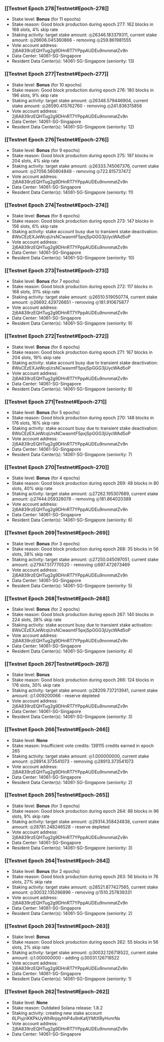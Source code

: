 ### [[Testnet Epoch 278|Testnet#Epoch-278]]
* Stake level: **Bonus** (for 11 epochs)
* Stake reason: Good block production during epoch 277: 162 blocks in 168 slots, 4% skip rate
* Staking activity: target stake amount: ◎26346.183379311, current stake amount: ◎26606.045360866 - removing ◎259.861981555
* Vote account address: 2j6A839rzEQHTug2g9DHnRT7YPppAUDEu9nvnmatZv9n
* Data Center: 14061-SG-Singapore
* Resident Data Center(s): 14061-SG-Singapore (seniority: 13)
### [[Testnet Epoch 277|Testnet#Epoch-277]]
* Stake level: **Bonus** (for 10 epochs)
* Stake reason: Good block production during epoch 276: 180 blocks in 196 slots, 9% skip rate
* Staking activity: target stake amount: ◎26348.579446904, current stake amount: ◎26590.415762760 - removing ◎241.836315856
* Vote account address: 2j6A839rzEQHTug2g9DHnRT7YPppAUDEu9nvnmatZv9n
* Data Center: 14061-SG-Singapore
* Resident Data Center(s): 14061-SG-Singapore (seniority: 12)
### [[Testnet Epoch 276|Testnet#Epoch-276]]
* Stake level: **Bonus** (for 9 epochs)
* Stake reason: Good block production during epoch 275: 197 blocks in 204 slots, 4% skip rate
* Staking activity: target stake amount: ◎26333.745067376, current stake amount: ◎27056.560804848 - removing ◎722.815737472
* Vote account address: 2j6A839rzEQHTug2g9DHnRT7YPppAUDEu9nvnmatZv9n
* Data Center: 14061-SG-Singapore
* Resident Data Center(s): 14061-SG-Singapore (seniority: 11)
### [[Testnet Epoch 274|Testnet#Epoch-274]]
* Stake level: **Bonus** (for 8 epochs)
* Stake reason: Good block production during epoch 273: 147 blocks in 156 slots, 6% skip rate
* Staking activity: stake account busy due to transient stake deactivation: 8WsCEzEXJeWcqUrsNCwasmtF5pxjSpGGG3jUycWAd5oP
* Vote account address: 2j6A839rzEQHTug2g9DHnRT7YPppAUDEu9nvnmatZv9n
* Data Center: 14061-SG-Singapore
* Resident Data Center(s): 14061-SG-Singapore (seniority: 10)
### [[Testnet Epoch 273|Testnet#Epoch-273]]
* Stake level: **Bonus** (for 7 epochs)
* Stake reason: Good block production during epoch 272: 117 blocks in 168 slots, 31% skip rate
* Staking activity: target stake amount: ◎26510.519050774, current stake amount: ◎26692.429726651 - removing ◎181.910675877
* Vote account address: 2j6A839rzEQHTug2g9DHnRT7YPppAUDEu9nvnmatZv9n
* Data Center: 14061-SG-Singapore
* Resident Data Center(s): 14061-SG-Singapore (seniority: 9)
### [[Testnet Epoch 272|Testnet#Epoch-272]]
* Stake level: **Bonus** (for 6 epochs)
* Stake reason: Good block production during epoch 271: 167 blocks in 204 slots, 19% skip rate
* Staking activity: stake account busy due to transient stake deactivation: 8WsCEzEXJeWcqUrsNCwasmtF5pxjSpGGG3jUycWAd5oP
* Vote account address: 2j6A839rzEQHTug2g9DHnRT7YPppAUDEu9nvnmatZv9n
* Data Center: 14061-SG-Singapore
* Resident Data Center(s): 14061-SG-Singapore (seniority: 8)
### [[Testnet Epoch 271|Testnet#Epoch-271]]
* Stake level: **Bonus** (for 5 epochs)
* Stake reason: Good block production during epoch 270: 148 blocks in 176 slots, 16% skip rate
* Staking activity: stake account busy due to transient stake deactivation: 8WsCEzEXJeWcqUrsNCwasmtF5pxjSpGGG3jUycWAd5oP
* Vote account address: 2j6A839rzEQHTug2g9DHnRT7YPppAUDEu9nvnmatZv9n
* Data Center: 14061-SG-Singapore
* Resident Data Center(s): 14061-SG-Singapore (seniority: 7)
### [[Testnet Epoch 270|Testnet#Epoch-270]]
* Stake level: **Bonus** (for 4 epochs)
* Stake reason: Good block production during epoch 269: 48 blocks in 80 slots, 40% skip rate
* Staking activity: target stake amount: ◎27262.195307689, current stake amount: ◎27444.059328078 - removing ◎181.864020389
* Vote account address: 2j6A839rzEQHTug2g9DHnRT7YPppAUDEu9nvnmatZv9n
* Data Center: 14061-SG-Singapore
* Resident Data Center(s): 14061-SG-Singapore (seniority: 6)
### [[Testnet Epoch 269|Testnet#Epoch-269]]
* Stake level: **Bonus** (for 3 epochs)
* Stake reason: Good block production during epoch 268: 35 blocks in 56 slots, 38% skip rate
* Staking activity: target stake amount: ◎27250.045097051, current stake amount: ◎27947.517770520 - removing ◎697.472673469
* Vote account address: 2j6A839rzEQHTug2g9DHnRT7YPppAUDEu9nvnmatZv9n
* Data Center: 14061-SG-Singapore
* Resident Data Center(s): 14061-SG-Singapore (seniority: 5)
### [[Testnet Epoch 268|Testnet#Epoch-268]]
* Stake level: **Bonus** (for 2 epochs)
* Stake reason: Good block production during epoch 267: 140 blocks in 224 slots, 38% skip rate
* Staking activity: stake account busy due to transient stake activation: 8WsCEzEXJeWcqUrsNCwasmtF5pxjSpGGG3jUycWAd5oP
* Vote account address: 2j6A839rzEQHTug2g9DHnRT7YPppAUDEu9nvnmatZv9n
* Data Center: 14061-SG-Singapore
* Resident Data Center(s): 14061-SG-Singapore (seniority: 4)
### [[Testnet Epoch 267|Testnet#Epoch-267]]
* Stake level: **Bonus**
* Stake reason: Good block production during epoch 266: 124 blocks in 176 slots, 30% skip rate
* Staking activity: target stake amount: ◎28209.737213941, current stake amount: ◎1.009200066 - reserve depleted
* Vote account address: 2j6A839rzEQHTug2g9DHnRT7YPppAUDEu9nvnmatZv9n
* Data Center: 14061-SG-Singapore
* Resident Data Center(s): 14061-SG-Singapore (seniority: 3)
### [[Testnet Epoch 266|Testnet#Epoch-266]]
* Stake level: **None**
* Stake reason: Insufficient vote credits: 139115 credits earned in epoch 265
* Staking activity: target stake amount: ◎1.000000000, current stake amount: ◎28914.373541073 - removing ◎28913.373541073
* Vote account address: 2j6A839rzEQHTug2g9DHnRT7YPppAUDEu9nvnmatZv9n
* Data Center: 14061-SG-Singapore
* Resident Data Center(s): 14061-SG-Singapore (seniority: 2)
### [[Testnet Epoch 265|Testnet#Epoch-265]]
* Stake level: **Bonus** (for 3 epochs)
* Stake reason: Good block production during epoch 264: 88 blocks in 96 slots, 9% skip rate
* Staking activity: target stake amount: ◎29314.358424838, current stake amount: ◎28781.248246528 - reserve depleted
* Vote account address: 2j6A839rzEQHTug2g9DHnRT7YPppAUDEu9nvnmatZv9n
* Data Center: 14061-SG-Singapore
* Resident Data Center(s): 14061-SG-Singapore (seniority: 3)
### [[Testnet Epoch 264|Testnet#Epoch-264]]
* Stake level: **Bonus** (for 2 epochs)
* Stake reason: Good block production during epoch 263: 56 blocks in 76 slots, 27% skip rate
* Staking activity: target stake amount: ◎28521.877427565, current stake amount: ◎30032.135266896 - removing ◎1510.257839331
* Vote account address: 2j6A839rzEQHTug2g9DHnRT7YPppAUDEu9nvnmatZv9n
* Data Center: 14061-SG-Singapore
* Resident Data Center(s): 14061-SG-Singapore (seniority: 2)
### [[Testnet Epoch 263|Testnet#Epoch-263]]
* Stake level: **Bonus**
* Stake reason: Good block production during epoch 262: 55 blocks in 56 slots, 2% skip rate
* Staking activity: target stake amount: ◎30032.126718522, current stake amount: ◎1.000000000 - adding ◎30031.126718522
* Vote account address: 2j6A839rzEQHTug2g9DHnRT7YPppAUDEu9nvnmatZv9n
* Data Center: 14061-SG-Singapore
* Resident Data Center(s): 14061-SG-Singapore (seniority: 1)
### [[Testnet Epoch 262|Testnet#Epoch-262]]
* Stake level: **None**
* Stake reason: Outdated Solana release: 1.8.2
* Staking activity: creating new stake account 6LPiyjriKKPkUyWhRnjqyhhP4u9nKafjYMtXRyHvnrNx
* Vote account address: 2j6A839rzEQHTug2g9DHnRT7YPppAUDEu9nvnmatZv9n
* Data Center: 14061-SG-Singapore